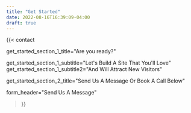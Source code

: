 ```yaml
---
title: "Get Started"
date: 2022-08-16T16:39:09-04:00
draft: true
---
```

{{< contact 

get_started_section_1_title="Are you ready?"

get_started_section_1_subtitle="Let's Build A Site That You'll Love"
get_started_section_1_subtitle2="And Will Attract New Visitors"

get_started_section_2_title="Send Us A Message Or Book A Call Below"

form_header="Send Us A Message"

>}}
